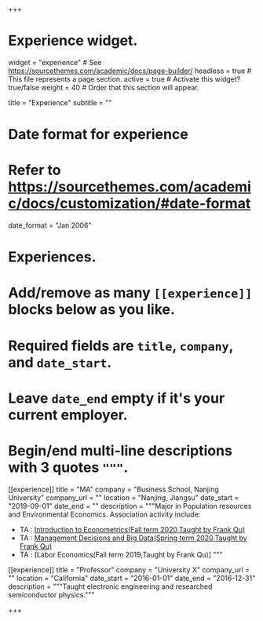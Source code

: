+++
# Experience widget.
widget = "experience"  # See https://sourcethemes.com/academic/docs/page-builder/
headless = true  # This file represents a page section.
active = true  # Activate this widget? true/false
weight = 40  # Order that this section will appear.

title = "Experience"
subtitle = ""

# Date format for experience
#   Refer to https://sourcethemes.com/academic/docs/customization/#date-format
date_format = "Jan 2006"

# Experiences.
#   Add/remove as many `[[experience]]` blocks below as you like.
#   Required fields are `title`, `company`, and `date_start`.
#   Leave `date_end` empty if it's your current employer.
#   Begin/end multi-line descriptions with 3 quotes `"""`.
[[experience]]
  title = "MA"
  company = "Business School, Nanjing University"
  company_url = ""
  location = "Nanjing, Jiangsu"
  date_start = "2019-09-01"
  date_end = ""
  description = """Major in Population resources and Environmental Economics.
  Association activity include:
  
  * TA : [Introduction to Econometrics(Fall term 2020,Taught by Frank Qu)](https://byelenin.github.io/Metrics_2020/)
  * TA : [Management Decisions and Big Data(Spring term 2020,Taught by Frank Qu)](https://byelenin.github.io/MBA_Big_Data/)
  * TA : [Labor Economics(Fall term 2019,Taught by Frank Qu)]
  """

[[experience]]
  title = "Professor"
  company = "University X"
  company_url = ""
  location = "California"
  date_start = "2016-01-01"
  date_end = "2016-12-31"
  description = """Taught electronic engineering and researched semiconductor physics."""

+++